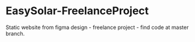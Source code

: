 # EasySolar-FreelanceProject
Static website from figma design - freelance project - find code at master branch.
